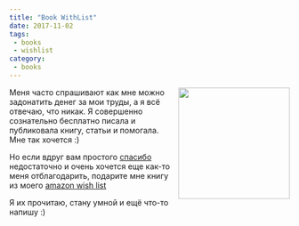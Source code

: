 ```yaml
---
title: "Book WithList"
date: 2017-11-02
tags:
 - books
 - wishlist
category:
 - books
---
```


<img align="right" src="https://i.pinimg.com/736x/7a/91/77/7a9177df5d50e58ace980488bfe72a3f--reading-quotes-reading-books.jpg" width="200">

Меня часто спрашивают как мне можно задонатить денег за мои труды, а я всё отвечаю, что никак. Я совершенно сознательно бесплатно писала и публиковала книгу, статьи и помогала. Мне так хочется :)

Но если вдруг вам простого [спасибо](https://saythanks.io/to/natenka) недостаточно и очень хочется еще как-то меня отблагодарить, подарите мне книгу из моего [amazon wish list](http://a.co/de1lyOZ)

Я их прочитаю, стану умной и ещё что-то напишу :)

